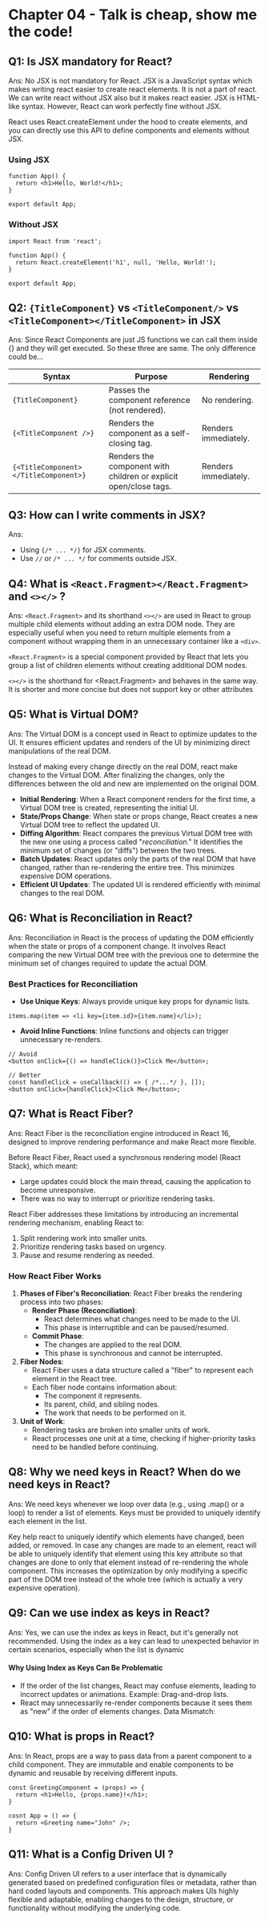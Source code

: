 # Chapter 04 - Talk is cheap, show me the code!
## Q1: Is JSX mandatory for React?
Ans: No JSX is not mandatory for React. JSX is a JavaScript syntax which makes writing react easier to create react elements. It is not a part of react. We can write react without JSX also but it makes react easier. JSX is HTML-like syntax. However, React can work perfectly fine without JSX.

React uses React.createElement under the hood to create elements, and you can directly use this API to define components and elements without JSX.

### Using JSX
```
function App() {
  return <h1>Hello, World!</h1>;
}

export default App;
```
### Without JSX
```
import React from 'react';

function App() {
  return React.createElement('h1', null, 'Hello, World!');
}

export default App;
```

## Q2: `{TitleComponent}` vs `<TitleComponent/>` vs `<TitleComponent></TitleComponent>` in JSX
Ans: Since React Components are just JS functions we can call them inside {} and they will get executed. So these three are same. The only difference could be...

| Syntax | Purpose	| Rendering |
|--------|----------|-----------|
| `{TitleComponent}`	| Passes the component reference (not rendered). | No rendering. |
| `{<TitleComponent />}`	| Renders the component as a self-closing tag. |	Renders immediately. |
| `{<TitleComponent></TitleComponent>}`	| Renders the component with children or explicit open/close tags. |	Renders immediately. |


## Q3: How can I write comments in JSX?
Ans: 
- Using `{/* ... */}` for JSX comments.
- Use `//` or `/* ... */` for comments outside JSX.

## Q4: What is `<React.Fragment></React.Fragment>` and `<></>` ?
Ans: `<React.Fragment>` and its shorthand `<></>` are used in React to group multiple child elements without adding an extra DOM node. They are especially useful when you need to return multiple elements from a component without wrapping them in an unnecessary container like a `<div>`.

`<React.Fragment>` is a special component provided by React that lets you group a list of children elements without creating additional DOM nodes.

`<></>` is the shorthand for <React.Fragment> and behaves in the same way. It is shorter and more concise but does not support key or other attributes

## Q5: What is Virtual DOM?
Ans: The Virtual DOM is a concept used in React to optimize updates to the UI. It ensures efficient updates and renders of the UI by minimizing direct manipulations of the real DOM. 

Instead of making every change directly on the real DOM, react make changes to the Virtual DOM. After finalizing the changes, only the differences between the old and new are implemented on the original DOM.

- **Initial Rendering**: When a React component renders for the first time, a Virtual DOM tree is created, representing the initial UI.
- **State/Props Change**: When state or props change, React creates a new Virtual DOM tree to reflect the updated UI.
- **Diffing Algorithm**: React compares the previous Virtual DOM tree with the new one using a process called "*reconciliation*." It identifies the minimum set of changes (or "diffs") between the two trees.
- **Batch Updates**: React updates only the parts of the real DOM that have changed, rather than re-rendering the entire tree. This minimizes expensive DOM operations.
- **Efficient UI Updates**: The updated UI is rendered efficiently with minimal changes to the real DOM.

## Q6: What is Reconciliation in React?
Ans: Reconciliation in React is the process of updating the DOM efficiently when the state or props of a component change. It involves React comparing the new Virtual DOM tree with the previous one to determine the minimum set of changes required to update the actual DOM.

### Best Practices for Reconciliation
- **Use Unique Keys**: Always provide unique key props for dynamic lists.
```
items.map(item => <li key={item.id}>{item.name}</li>);
```
- **Avoid Inline Functions**: Inline functions and objects can trigger unnecessary re-renders.
```
// Avoid
<button onClick={() => handleClick()}>Click Me</button>;

// Better
const handleClick = useCallback(() => { /*...*/ }, []);
<button onClick={handleClick}>Click Me</button>;
```

## Q7: What is React Fiber?
Ans: React Fiber is the reconciliation engine introduced in React 16, designed to improve rendering performance and make React more flexible.

Before React Fiber, React used a synchronous rendering model (React Stack), which meant:
- Large updates could block the main thread, causing the application to become unresponsive.
- There was no way to interrupt or prioritize rendering tasks.

React Fiber addresses these limitations by introducing an incremental rendering mechanism, enabling React to:
1. Split rendering work into smaller units.
2. Prioritize rendering tasks based on urgency.
3. Pause and resume rendering as needed.

### How React Fiber Works
1. **Phases of Fiber's Reconciliation**: React Fiber breaks the rendering process into two phases:
    - **Render Phase (Reconciliation)**:
        - React determines what changes need to be made to the UI.
        - This phase is interruptible and can be paused/resumed.
    - **Commit Phase**:
        - The changes are applied to the real DOM.
        - This phase is synchronous and cannot be interrupted.
2. **Fiber Nodes**:
    - React Fiber uses a data structure called a "fiber" to represent each element in the React tree.
    - Each fiber node contains information about:
        - The component it represents.
        - Its parent, child, and sibling nodes.
        - The work that needs to be performed on it.
3. **Unit of Work**:
    - Rendering tasks are broken into smaller units of work.
    - React processes one unit at a time, checking if higher-priority tasks need to be handled before continuing.


## Q8: Why we need keys in React? When do we need keys in React?
Ans: We need keys whenever we loop over data (e.g., using .map() or a loop) to render a list of elements. Keys must be provided to uniquely identify each element in the list.

Key help react to uniquely identify which elements have changed, been added, or removed. In case any changes are made to an element, react will be able to uniquely identify that element using this key attribute so that changes are done to only that element instead of re-rendering the whole component. This increases the optimization by only modifying a specific part of the DOM tree instead of the whole tree (which is actually a very expensive operation).

## Q9: Can we use index as keys in React?
Ans: Yes, we can use the index as keys in React, but it's generally not recommended. Using the index as a key can lead to unexpected behavior in certain scenarios, especially when the list is dynamic
#### Why Using Index as Keys Can Be Problematic
- If the order of the list changes, React may confuse elements, leading to incorrect updates or animations.
Example: Drag-and-drop lists.
- React may unnecessarily re-render components because it sees them as "new" if the order of elements changes.
Data Mismatch:

## Q10: What is props in React?
Ans: In React, props are a way to pass data from a parent component to a child component. They are immutable and enable components to be dynamic and reusable by receiving different inputs.
```
const GreetingComponent = (props) => {
  return <h1>Hello, {props.name}!</h1>;
}

cosnt App = () => {
  return <Greeting name="John" />;
}
```

## Q11: What is a Config Driven UI ?
Ans: Config Driven UI refers to a user interface that is dynamically generated based on predefined configuration files or metadata, rather than hard coded layouts and components. This approach makes UIs highly flexible and adaptable, enabling changes to the design, structure, or functionality without modifying the underlying code.

